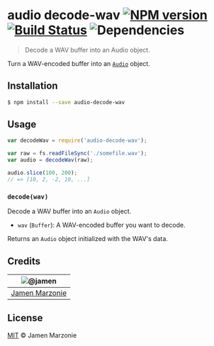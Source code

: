 # audio decode-wav [![NPM version][npm-image]][npm-url] [![Build Status][travis-image]][travis-url] ![Dependencies][david]
> Decode a WAV buffer into an Audio object.

Turn a WAV-encoded buffer into an [`Audio`][audio] object.

## Installation
```sh
$ npm install --save audio-decode-wav
```

## Usage
```js
var decodeWav = require('audio-decode-wav');

var raw = fs.readFileSync('./somefile.wav');
var audio = decodeWav(raw);

audio.slice(100, 200);
// => [10, 2, -2, 10, ...]
```

### `decode(wav)`
Decode a WAV buffer into an `Audio` object.
 - `wav` (`Buffer`): A WAV-encoded buffer you want to decode.

Returns an `Audio` object initialized with the WAV's data.

## Credits

|![@jamen][jamen-image]|
|:--------:|
| [Jamen Marzonie][jamen] |

## License
[MIT](LICENSE) &copy; Jamen Marzonie

[jamen]: https://github.com/jamen
[jamen-image]: https://avatars2.githubusercontent.com/u/6251703?v=3&s=125
[npm-image]: https://badge.fury.io/js/decode-wav.svg
[npm-url]: https://npmjs.org/package/decode-wav
[travis-image]: https://travis-ci.org/audiojs/decode-wav.svg?branch=master
[travis-url]: https://travis-ci.org/audiojs/decode-wav
[audio]: https://github.com/audiojs/audio
[david]: https://david-dm.org/audiojs/decode-wav.svg
